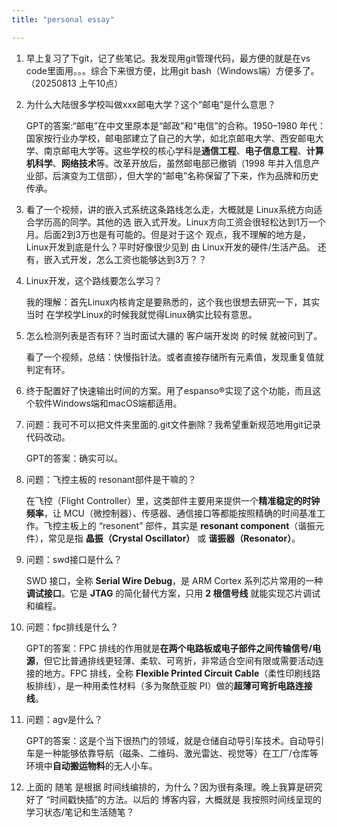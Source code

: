 ```yaml
---
title: "personal essay"

---
```


1. 早上复习了下git，记了些笔记。我发现用git管理代码，最方便的就是在vs code里面用。。。综合下来很方便，比用git bash（Windows端）方便多了。（20250813 上午10点）
2. 为什么大陆很多学校叫做xxx邮电大学？这个“邮电”是什么意思？

    GPT的答案:“邮电”在中文里原本是“邮政”和“电信”的合称。1950–1980 年代：国家按行业办学校，邮电部建立了自己的大学，如北京邮电大学、西安邮电大学、南京邮电大学等。这些学校的核心学科是**通信工程**、**电子信息工程**、**计算机科学**、**网络技术**等。改革开放后，虽然邮电部已撤销（1998 年并入信息产业部，后演变为工信部），但大学的“邮电”名称保留了下来，作为品牌和历史传承。
3. 看了一个视频，讲的嵌入式系统这条路线怎么走，大概就是 Linux系统方向适合学历高的同学。其他的选 嵌入式开发。Linux方向工资会很轻松达到1万一个月。后面2到3万也是有可能的。但是对于这个 观点，我不理解的地方是，Linux开发到底是什么？平时好像很少见到 由 Linux开发的硬件/生活产品。 还有，嵌入式开发，怎么工资也能够达到3万？？
4. Linux开发，这个路线要怎么学习？

    我的理解：首先Linux内核肯定是要熟悉的，这个我也很想去研究一下，其实当时 在学校学Linux的时候我就觉得Linux确实比较有意思。
5. 怎么检测列表是否有环？当时面试大疆的 客户端开发岗 的时候 就被问到了。

    看了一个视频，总结：快慢指针法。或者直接存储所有元素值，发现重复值就判定有环。
    
6. 终于配置好了快速输出时间的方案。用了espanso®实现了这个功能，而且这个软件Windows端和macOS端都适用。
7. 问题：我可不可以把文件夹里面的.git文件删除？我希望重新规范地用git记录代码改动。

    GPT的答案：确实可以。
8. 问题：飞控主板的 resonant部件是干嘛的？

    在飞控（Flight Controller）里，这类部件主要用来提供一个**精准稳定的时钟频率**，让 MCU（微控制器）、传感器、通信接口等都能按照精确的时间基准工作。飞控主板上的 “resonent” 部件，其实是 **resonant component**（谐振元件），常见是指 **晶振（Crystal Oscillator）** 或 **谐振器（Resonator）**。
9. 问题：swd接口是什么？

   SWD 接口，全称 **Serial Wire Debug**，是 ARM Cortex 系列芯片常用的一种 **调试接口**。它是 **JTAG** 的简化替代方案，只用 **2 根信号线** 就能实现芯片调试和编程。
10. 问题：fpc排线是什么？

    GPT的答案：FPC 排线的作用就是**在两个电路板或电子部件之间传输信号/电源**，但它比普通排线更轻薄、柔软、可弯折，非常适合空间有限或需要活动连接的地方。FPC 排线，全称 **Flexible Printed Circuit Cable**（柔性印刷线路板排线），是一种用柔性材料（多为聚酰亚胺 PI）做的**超薄可弯折电路连接线**。

11. 问题：agv是什么？

    GPT的答案：这是个当下很热门的领域，就是仓储自动导引车技术。自动导引车是一种能够依靠导航（磁条、二维码、激光雷达、视觉等）在工厂/仓库等环境中**自动搬运物料**的无人小车。

12. 上面的 随笔 是根据 时间线编排的，为什么？因为很有条理。晚上我算是研究好了 “时间戳快插”的方法。以后的 博客内容，大概就是 我按照时间线呈现的学习状态/笔记和生活随笔？




